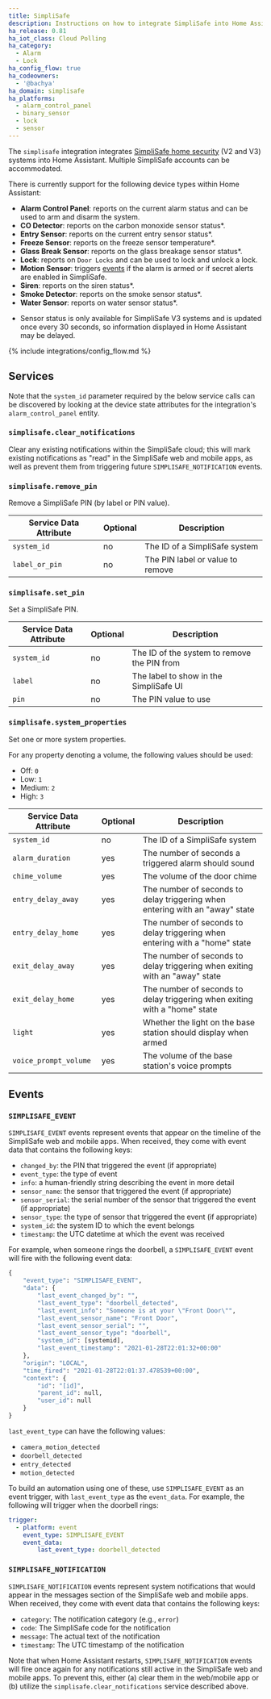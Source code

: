 ```yaml
---
title: SimpliSafe
description: Instructions on how to integrate SimpliSafe into Home Assistant.
ha_release: 0.81
ha_iot_class: Cloud Polling
ha_category:
  - Alarm
  - Lock
ha_config_flow: true
ha_codeowners:
  - '@bachya'
ha_domain: simplisafe
ha_platforms:
  - alarm_control_panel
  - binary_sensor
  - lock
  - sensor
---
```


The `simplisafe` integration integrates [SimpliSafe home security](https://simplisafe.com) (V2 and V3) systems into Home Assistant. Multiple SimpliSafe accounts can be accommodated.

There is currently support for the following device types within Home Assistant:

- **Alarm Control Panel**: reports on the current alarm status and can be used to arm and disarm the system.
- **CO Detector**: reports on the carbon monoxide sensor status*.
- **Entry Sensor**: reports on the current entry sensor status*.
- **Freeze Sensor**: reports on the freeze sensor temperature*.
- **Glass Break Sensor**: reports on the glass breakage sensor status*.
- **Lock**: reports on `Door Locks` and can be used to lock and unlock a lock.
- **Motion Sensor**: triggers [events](#events) if the alarm is armed or if secret alerts are enabled in SimpliSafe.
- **Siren**: reports on the siren status*.
- **Smoke Detector**: reports on the smoke sensor status*.
- **Water Sensor**: reports on water sensor status*.

* Sensor status is only available for SimpliSafe V3 systems and is updated once every 30 seconds, so information displayed in Home Assistant may be delayed.

{% include integrations/config_flow.md %}

## Services

Note that the `system_id` parameter required by the below service calls can be discovered
by looking at the device state attributes for the integration's `alarm_control_panel`
entity.

### `simplisafe.clear_notifications`

Clear any existing notifications within the SimpliSafe cloud; this will mark existing
notifications as "read" in the SimpliSafe web and mobile apps, as well as prevent them
from triggering future `SIMPLISAFE_NOTIFICATION` events.

### `simplisafe.remove_pin`

Remove a SimpliSafe PIN (by label or PIN value).

| Service Data Attribute | Optional | Description                      |
| ---------------------- | -------- | -------------------------------- |
| `system_id`            | no       | The ID of a SimpliSafe system    |
| `label_or_pin`         | no       | The PIN label or value to remove |

### `simplisafe.set_pin`

Set a SimpliSafe PIN.

| Service Data Attribute | Optional | Description                                 |
| ---------------------- | -------- | ------------------------------------------- |
| `system_id`            | no       | The ID of the system to remove the PIN from |
| `label`                | no       | The label to show in the SimpliSafe UI      |
| `pin`                  | no       | The PIN value to use                        |

### `simplisafe.system_properties`

Set one or more system properties.

For any property denoting a volume, the following values should be used:

* Off: `0`
* Low: `1`
* Medium: `2`
* High: `3`

| Service Data Attribute | Optional | Description                                                                  |
| ---------------------- | -------- | ---------------------------------------------------------------------------- |
| `system_id`            | no       | The ID of a SimpliSafe system                                                |
| `alarm_duration`       | yes      | The number of seconds a triggered alarm should sound                         |
| `chime_volume`         | yes      | The volume of the door chime                                                 |
| `entry_delay_away`     | yes      | The number of seconds to delay triggering when entering with an "away" state |
| `entry_delay_home`     | yes      | The number of seconds to delay triggering when entering with a "home" state  |
| `exit_delay_away`      | yes      | The number of seconds to delay triggering when exiting with an "away" state  |
| `exit_delay_home`      | yes      | The number of seconds to delay triggering when exiting with a "home" state   |
| `light`                | yes      | Whether the light on the base station should display when armed              |
| `voice_prompt_volume`  | yes      | The volume of the base station's voice prompts                               |

## Events

### `SIMPLISAFE_EVENT`

`SIMPLISAFE_EVENT` events represent events that appear on the timeline of the SimpliSafe
web and mobile apps. When received, they come with event data that contains the
following keys:

* `changed_by`: the PIN that triggered the event (if appropriate)
* `event_type`: the type of event
* `info`: a human-friendly string describing the event in more detail
* `sensor_name`: the sensor that triggered the event (if appropriate)
* `sensor_serial`: the serial number of the sensor that triggered the event (if appropriate)
* `sensor_type`: the type of sensor that triggered the event (if appropriate)
* `system_id`: the system ID to which the event belongs
* `timestamp`: the UTC datetime at which the event was received

For example, when someone rings the doorbell, a
`SIMPLISAFE_EVENT` event will fire with the following event data:

```python
{
    "event_type": "SIMPLISAFE_EVENT",
    "data": {
        "last_event_changed_by": "",
        "last_event_type": "doorbell_detected",
        "last_event_info": "Someone is at your \"Front Door\"",
        "last_event_sensor_name": "Front Door",
        "last_event_sensor_serial": "",
        "last_event_sensor_type": "doorbell",
        "system_id": [systemid],
        "last_event_timestamp": "2021-01-28T22:01:32+00:00"
    },
    "origin": "LOCAL",
    "time_fired": "2021-01-28T22:01:37.478539+00:00",
    "context": {
        "id": "[id]",
        "parent_id": null,
        "user_id": null
    }
}
```

`last_event_type` can have the following values:

* `camera_motion_detected`
* `doorbell_detected`
* `entry_detected`
* `motion_detected`

To build an automation using one of these, use `SIMPLISAFE_EVENT`
as an event trigger, with `last_event_type` as the `event_data`.
For example, the following will trigger when the doorbell rings:

```yaml
trigger:
  - platform: event
    event_type: SIMPLISAFE_EVENT
    event_data:
        last_event_type: doorbell_detected
```

### `SIMPLISAFE_NOTIFICATION`

`SIMPLISAFE_NOTIFICATION` events represent system notifications that would appear in the
messages section of the SimpliSafe web and mobile apps. When received, they come with
event data that contains the following keys:

* `category`: The notification category (e.g., `error`)
* `code`: The SimpliSafe code for the notification
* `message`: The actual text of the notification
* `timestamp`: The UTC timestamp of the notification

Note that when Home Assistant restarts, `SIMPLISAFE_NOTIFICATION` events will fire once
again for any notifications still active in the SimpliSafe web and mobile apps. To
prevent this, either (a) clear them in the web/mobile app or (b) utilize the 
`simplisafe.clear_notifications` service described above.
